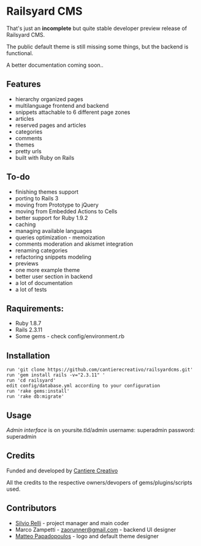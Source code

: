 Railsyard CMS
=============

That's just an **incomplete** but quite stable developer preview release of Railsyard CMS.

The public default theme is still missing some things, but the backend is functional.

A better documentation coming soon..

Features
--------
* hierarchy organized pages
* multilanguage frontend and backend
* snippets attachable to 6 different page zones
* articles
* reserved pages and articles
* categories
* comments
* themes
* pretty urls
* built with Ruby on Rails
	
To-do
-----
* finishing themes support
* porting to Rails 3
* moving from Prototype to jQuery
* moving from Embedded Actions to Cells
* better support for Ruby 1.9.2
* caching
* managing available languages
* queries optimization - memoization
* comments moderation and akismet integration
* renaming categories
* refactoring snippets modeling
* previews
* one more example theme
* better user section in backend
* a lot of documentation
* a lot of tests

Raquirements:
-------------
* Ruby 1.8.7
* Rails 2.3.11
* Some gems - check config/environment.rb

Installation
------------
	run 'git clone https://github.com/cantierecreativo/railsyardcms.git'
	run 'gem install rails -v="2.3.11" '
	run 'cd railsyard'
	edit config/database.yml according to your configuration
	run 'rake gems:install'
	run 'rake db:migrate'
	
Usage
-----
*Admin interface* is on yoursite.tld/admin
	username: superadmin
	password: superadmin
		
Credits
-------
Funded and developed by [Cantiere Creativo](http://www.cantierecreativo.net)

All the credits to the respective owners/devopers of gems/plugins/scripts used.

Contributors
------------
* [Silvio Relli](http://www.relli.org) - project manager and main coder
* Marco Zampetti - zaorunner@gmail.com - backend UI designer
* [Matteo Papadopoulos](http://www.basictrading.biz) - logo and default theme designer
	
